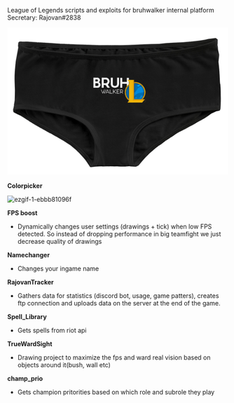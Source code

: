 League of Legends scripts and exploits for bruhwalker internal platform
Secretary: Rajovan#2838

![aaaa](https://github.com/QuePast/bruhwalker/blob/main/image.png?raw=true)

**Colorpicker**

![ezgif-1-ebbb81096f](https://user-images.githubusercontent.com/8728328/233837778-46ea4ea4-b556-443d-94b3-afe1edd4866e.gif)

**FPS boost**
- Dynamically changes user settings (drawings + tick) when low FPS detected. So instead of dropping performance in big teamfight we just decrease quality of drawings

**Namechanger**
- Changes your ingame name

**RajovanTracker**
- Gathers data for statistics (discord bot, usage, game patters), creates ftp connection and uploads data on the server at the end of the game.

**Spell_Library**
- Gets spells from riot api

**TrueWardSight**
- Drawing project to maximize the fps and ward real vision based on objects around it(bush, wall etc)

**champ_prio**
- Gets champion pritorities based on which role and subrole they play
